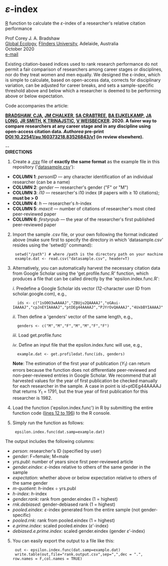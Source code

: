 # <i>ε</i>-index

<a target="_blank" href="https://cran.r-project.org">R</a> function to calculate the <i>ε</i>-index of a researcher's relative citation performance

Prof Corey J. A. Bradshaw <br>
<a href="http://globalecologyflinders.com" target="_blank">Global Ecology</a>, <a href="http://flinders.edu.au" target="_blank">Flinders University</a>, Adelaide, Australia <br>
October 2020 <br>
<a href=mailto:corey.bradshaw@flinders.edu.au>e-mail</a> <br>

Existing citation-based indices used to rank research performance do not permit a fair comparison of researchers among career stages or disciplines, nor do they treat women and men equally. We designed the ε-index, which is simple to calculate, based on open-access data, corrects for disciplinary variation, can be adjusted for career breaks, and sets a sample-specific threshold above and below which a researcher is deemed to be performing above or below expectation.

Code accompanies the article:

<strong><a href="https://globalecologyflinders.com/people/#CJAB" target="_blank">BRADSHAW, CJA</a>, <a href="https://www.chalkerlab.com/jmc" target="_blank">JM CHALKER</a>, <a href="https://stefanicrabtree.com/about-stefani/" target="_blank">SA CRABTREE</a>, <a href="https://researchnow.flinders.edu.au/en/persons/bart-eijkelkamp" target="_blank">BA EIJKELKAMP</a>, <a href="https://en.wikipedia.org/wiki/John_A._Long" target="_blank">JA LONG</a>, <a href="https://www.flinders.edu.au/people/justine.smith" target="_blank">JR SMITH</a>, <a href="https://staffportal.curtin.edu.au/staff/profile/view/K.Trinajstic/" target="_blank">K TRINAJSTIC</a>, <a href="https://researchnow.flinders.edu.au/en/persons/vera-weisbecker" target="_blank">V WEISBECKER</a>. 2020. A fairer way to compare researchers at any career stage and in any discipline using open-access citation data. <i><strong>Authorea</strong></i> pre-print <a href="https://doi.org/10.22541/au.160373218.83526843/v1">DOI:10.22541/au.160373218.83526843/v1</a> (in review elsewhere).</strong>

-- <br>
<strong>DIRECTIONS</strong>

1. Create a <a href="https://en.wikipedia.org/wiki/Comma-separated_values">.csv</a> file of <strong>exactly the same format</strong> as the example file in this repository ('<a href="https://github.com/cjabradshaw/EpsilonIndex/blob/main/datasample.csv">datasample.csv</a>'):

 - <strong>COLUMN 1</strong>: <i>personID</i> — any character identification of an individual researcher (can be a name)
 - <strong>COLUMN 2</strong>: <i>gender</i> — researcher's gender ("F" or "M")
 - <strong>COLUMN 3</strong>: <i>i10</i> — researcher's i10 index (# papers with ≥ 10 citations); <strong>must be > 0</strong>
 - <strong>COLUMN 4</strong>: <i>h</i> — researcher's <i>h</i>-index
 - <strong>COLUMN 5</strong>: <i>maxcit</i> — number of citations of researcher's most cited peer-reviewed paper
 - <strong>COLUMN 6</strong>: <i>firstyrpub</i> — the year of the researcher's first published peer-reviewed paper

2. Import the sample .csv file, or your own following the format indicated above (make sure first to specify the directory in which 'datasample.csv' resides using the 'setwd()' command):
  
        setwd("/path") # where /path is the directory path on your machine
        example.dat <- read.csv("datasample.csv", header=T) 

3. Alternatively, you can automatically harvest the necessary citation data from Google Scholar using the 'get.profile.func.R' function, which produces a file that can be called directly by the 'epsilon.index.func.R':

    <i>i</i>. Predefine a Google Scholar ids vector (12-character user ID from scholar.google.com), e.g.,

         ids <- c("1sO0O3wAAAAJ","ZBUju2QAAAAJ","oGAui-IAAAAJ","cpJnEYIAAAAJ","ptDEg44AAAAJ","PJYrOvQAAAAJ","4UxbBYIAAAAJ") 

    <i>ii</i>. Then define a 'genders' vector of the same length, e.g.,

         genders <- c("M","M","F","M","M","F","F")

    <i>iii</i>. Load get.profile.func

    <i>iv</i>. Define an input file that the epsilon.index.func will use, e.g.,

         example.dat <- get.profiledat.func(ids, genders)

      <strong>Note</strong>: The estimation of the first year of publication (<i>Y</i><sub>1</sub>) can return errors because the function does not differentiate peer-reviewed and non-peer-reviewed entries in Google Scholar. We recommend that all harvested values for the year of first publication be checked manually for each researcher in the sample. A case in point is id=ptDEg44AAAAJ that returns <i>Y</i><sub>1</sub> = 1791, but the true year of first publication for this researcher is 1982. 

4. Load the function ('epsilon.index.func') in R by submitting the entire function code (<a href="https://github.com/cjabradshaw/EpsilonIndex/blob/main/epsilon.index.R">lines 12 to 196</a>) to the R console.

5. Simply run the function as follows:

        epsilon.index.func(dat.samp=example.dat)

The output includes the following columns:

- <i>person</i>: researcher's ID (specified by user)
- <i>gender</i>: F=female; M=male
- <i>yrs.publ</i>: number of years since first peer-reviewed article
- <i>gender.eindex</i>: <i>ε</i>-index relative to others of the same gender in the sample
- <i>expectation</i>: whether above or below expectation relative to others of the same gender
- <i>m-quotient</i>: <i>h</i>-index ÷ yrs.publ
- <i>h-index</i>: <i>h</i>-index
- <i>gender.rank</i>: rank from gender.eindex (1 = highest)
- <i>rnk.debiased</i>: gender-debiased rank (1 = highest)
- <i>pooled.eindex</i>: <i>ε</i>-index generated from the entire sample (not gender-specific)
- <i>pooled.rnk</i>: rank from pooled.eindex (1 = highest)
- <i>e.prime.index</i>: scaled pooled.eindex (<i>ε</i>′-index)
- <i>debiased.e.prime.index</i>: scaled gender.eindex (gender <i>ε</i>′-index)

5. You can easily export the output to a file like this:

        out <- epsilon.index.func(dat.samp=example.dat)
        write.table(out,file="rank.output.csv",sep=",",dec = ".", row.names = F,col.names = TRUE)


